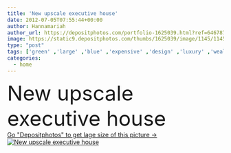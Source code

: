 ```yaml
---
title: 'New upscale executive house'
date: 2012-07-05T07:55:44+00:00
author: Hannamariah
author_url: https://depositphotos.com/portfolio-1625039.html?ref=64678756
image: https://static9.depositphotos.com/thumbs/1625039/image/1145/11458497/api_thumb_450.jpg?forcejpeg=true
type: "post"
tags: ['green' ,'large' ,'blue' ,'expensive' ,'design' ,'luxury' ,'wealthy' ,'sky' ,'beautiful' ,'sale' ,'new' ,'grass' ,'success' ,'huge' ,'rich' ,'classic' ,'gray' ,'big' ,'architecture' ,'building' ,'city' ,'construction' ,'estate' ,'exterior' ,'house' ,'structure' ,'real' ,'dwelling' ,'home' ,'fingers' ,'with' ,'grey' ,'finances' ,'investment' ,'mansion' ,'mortgage' ,'brick' ,'suburban' ,'front' ,'houses' ,'executive' ,'residence' ,'residential' ,'landscaped' ,'garage' ,'contemporary' ,'sold' ,'homes' ,'for' ,'of' ]
categories: 
  - home
---
```

<div aling="center">
            <font size="60"> New upscale executive house</font>   
</div>
<div>
    <a href='https://static9.depositphotos.com/thumbs/1625039/image/1145/11458497/api_thumb_450.jpg?forcejpeg=true?ref=64678756' target=_blank > Go "Depositphotos" to get lage size of this picture ->
        <img href='https://static9.depositphotos.com/thumbs/1625039/image/1145/11458497/api_thumb_450.jpg?forcejpeg=true?ref=64678756' src='https://static9.depositphotos.com/1625039/1145/i/950/depositphotos_11458497-stock-photo-new-upscale-executive-house.jpg?forcejpeg=true' alt='New upscale executive house' >
    </a>
</div>
